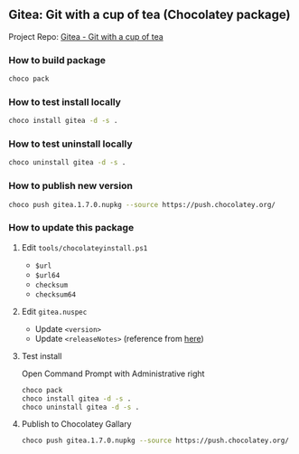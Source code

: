 ﻿## Gitea: Git with a cup of tea (Chocolatey package)

Project Repo: [Gitea - Git with a cup of tea](https://github.com/go-gitea/gitea)

### How to build package

```sh
choco pack
```

### How to test install locally

```sh
choco install gitea -d -s .
```

### How to test uninstall locally

```sh
choco uninstall gitea -d -s .
```

### How to publish new version

```sh
choco push gitea.1.7.0.nupkg --source https://push.chocolatey.org/
```

### How to update this package

1. Edit `tools/chocolateyinstall.ps1`

    * `$url`
    * `$url64`
    * `checksum`
    * `checksum64`

2. Edit `gitea.nuspec`

    * Update `<version>`
    * Update `<releaseNotes>` (reference from [here](https://raw.githubusercontent.com/go-gitea/gitea/master/CHANGELOG.md))

3. Test install

    Open Command Prompt with Administrative right

    ```sh
    choco pack
    choco install gitea -d -s .
    choco uninstall gitea -d -s .
    ```

4. Publish to Chocolatey Gallary

    ```sh
    choco push gitea.1.7.0.nupkg --source https://push.chocolatey.org/
    ```
